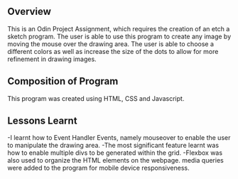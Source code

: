 ## Overview
This is an Odin Project Assignment, which requires the creation of an etch
a sketch program. The user is able to use this program to create any image 
by moving the mouse over the drawing area. The user is able to choose a different
colors as well as increase the size of the dots to allow for more refinement 
in drawing images.

## Composition of Program
This program was created using HTML, CSS and Javascript.

## Lessons Learnt
-I learnt how to Event Handler Events, namely mouseover to enable the user 
to manipulate the drawing area.
-The most significant feature learnt was how to enable multiple divs to be 
generated within the grid.
-Flexbox was also used to organize the HTML elements on the webpage.
media queries were added to the program for mobile device responsiveness.
